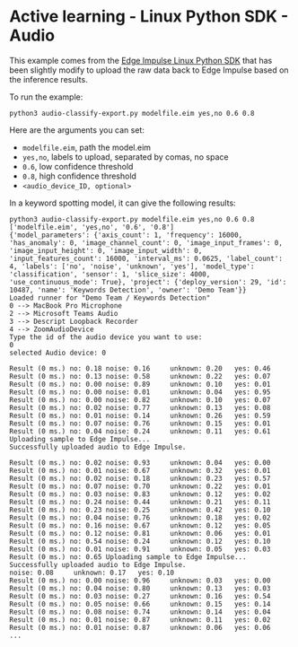 # Active learning - Linux Python SDK - Audio

This example comes from the [Edge Impulse Linux Python SDK](https://github.com/edgeimpulse/linux-sdk-python/) that has been slightly modify to upload the raw data back to Edge Impulse based on the inference results.

To run the example:

```
python3 audio-classify-export.py modelfile.eim yes,no 0.6 0.8
```

Here are the arguments you can set:

* `modelfile.eim`, path the model.eim
* `yes,no`, labels to upload, separated by comas, no space
* `0.6`, low confidence threshold
* `0.8`, high confidence threshold
* `<audio_device_ID, optional>`

In a keyword spotting model, it can give the following results:

```
python3 audio-classify-export.py modelfile.eim yes,no 0.6 0.8
['modelfile.eim', 'yes,no', '0.6', '0.8']
{'model_parameters': {'axis_count': 1, 'frequency': 16000, 'has_anomaly': 0, 'image_channel_count': 0, 'image_input_frames': 0, 'image_input_height': 0, 'image_input_width': 0, 'input_features_count': 16000, 'interval_ms': 0.0625, 'label_count': 4, 'labels': ['no', 'noise', 'unknown', 'yes'], 'model_type': 'classification', 'sensor': 1, 'slice_size': 4000, 'use_continuous_mode': True}, 'project': {'deploy_version': 29, 'id': 10487, 'name': 'Keywords Detection', 'owner': 'Demo Team'}}
Loaded runner for "Demo Team / Keywords Detection"
0 --> MacBook Pro Microphone
2 --> Microsoft Teams Audio
3 --> Descript Loopback Recorder
4 --> ZoomAudioDevice
Type the id of the audio device you want to use: 
0
selected Audio device: 0

Result (0 ms.) no: 0.18 noise: 0.16     unknown: 0.20   yes: 0.46
Result (0 ms.) no: 0.13 noise: 0.58     unknown: 0.22   yes: 0.07
Result (0 ms.) no: 0.00 noise: 0.89     unknown: 0.10   yes: 0.01
Result (0 ms.) no: 0.00 noise: 0.01     unknown: 0.04   yes: 0.95
Result (0 ms.) no: 0.00 noise: 0.82     unknown: 0.10   yes: 0.07
Result (0 ms.) no: 0.02 noise: 0.77     unknown: 0.13   yes: 0.08
Result (0 ms.) no: 0.01 noise: 0.14     unknown: 0.26   yes: 0.59
Result (0 ms.) no: 0.07 noise: 0.76     unknown: 0.15   yes: 0.01
Result (0 ms.) no: 0.04 noise: 0.24     unknown: 0.11   yes: 0.61       Uploading sample to Edge Impulse...
Successfully uploaded audio to Edge Impulse.

Result (0 ms.) no: 0.02 noise: 0.93     unknown: 0.04   yes: 0.00
Result (0 ms.) no: 0.01 noise: 0.67     unknown: 0.32   yes: 0.01
Result (0 ms.) no: 0.02 noise: 0.18     unknown: 0.23   yes: 0.57
Result (0 ms.) no: 0.07 noise: 0.70     unknown: 0.22   yes: 0.01
Result (0 ms.) no: 0.03 noise: 0.83     unknown: 0.12   yes: 0.02
Result (0 ms.) no: 0.24 noise: 0.44     unknown: 0.21   yes: 0.11
Result (0 ms.) no: 0.23 noise: 0.25     unknown: 0.42   yes: 0.10
Result (0 ms.) no: 0.04 noise: 0.76     unknown: 0.18   yes: 0.02
Result (0 ms.) no: 0.16 noise: 0.67     unknown: 0.12   yes: 0.05
Result (0 ms.) no: 0.12 noise: 0.81     unknown: 0.06   yes: 0.01
Result (0 ms.) no: 0.54 noise: 0.24     unknown: 0.12   yes: 0.10
Result (0 ms.) no: 0.01 noise: 0.91     unknown: 0.05   yes: 0.03
Result (0 ms.) no: 0.65 Uploading sample to Edge Impulse...
Successfully uploaded audio to Edge Impulse.
noise: 0.08     unknown: 0.17   yes: 0.10
Result (0 ms.) no: 0.00 noise: 0.96     unknown: 0.03   yes: 0.00
Result (0 ms.) no: 0.04 noise: 0.80     unknown: 0.13   yes: 0.03
Result (0 ms.) no: 0.03 noise: 0.27     unknown: 0.16   yes: 0.54
Result (0 ms.) no: 0.05 noise: 0.66     unknown: 0.15   yes: 0.14
Result (0 ms.) no: 0.08 noise: 0.74     unknown: 0.14   yes: 0.04
Result (0 ms.) no: 0.01 noise: 0.87     unknown: 0.11   yes: 0.02
Result (0 ms.) no: 0.01 noise: 0.87     unknown: 0.06   yes: 0.06
...
```